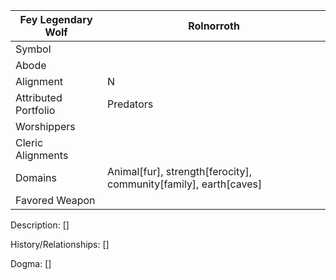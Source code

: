 | Fey Legendary Wolf | Rolnorroth |
| --- | --- |
| Symbol |
| Abode |
| Alignment | N |
| Attributed Portfolio | Predators
| Worshippers | 
| Cleric Alignments |
| Domains | Animal[fur], strength[ferocity], community[family], earth[caves] 
| Favored Weapon |

Description: 
    []

History/Relationships:
    []
    
Dogma: 
    []